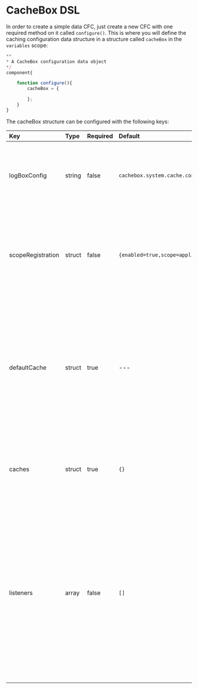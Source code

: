 # CacheBox DSL

In order to create a simple data CFC, just create a new CFC with one required method on it called `configure()`. This is where you will define the caching configuration data structure in a structure called `cacheBox` in the `variables` scope:

```javascript
**
* A CacheBox configuration data object
*/
component{

    function configure(){
        cacheBox = {

        };
    }
}
```

The cacheBox structure can be configured with the following keys:

| Key | Type | Required | Default | Description |
| :--- | :--- | :--- | :--- | :--- |
| logBoxConfig | string | false | `cachebox.system.cache.config.LogBox` | The instantiation or location of a LogBox configuration file. This is only for standalone operation. |
| scopeRegistration | struct | false | `{enabled=true,scope=application,key=cacheBox}` | A structure that enables scope registration of the CacheBox factory in either server, cluster, application or session scope. |
| defaultCache | struct | true | --- | The configuration of the default cache which will have an implicit name of default which is a reserved cache name. It also has a default provider of CacheBox which cannot be changed. |
| caches | struct | true | `{}` | A structure where you can create more named caches for usage in your CacheBox factory. |
| listeners | array | false | `[]` | An array that will hold all the listeners you want to configure at startup time for your CacheBox instance. If you are running CacheBox within a ColdBox application, this item is not necessary as you can register them via the main ColdBox interceptors section. |

